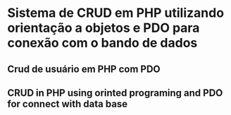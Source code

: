 # Sistema de CRUD em PHP utilizando orientação a objetos e PDO para conexão com o bando de dados

## Crud de usuário em PHP com PDO

## CRUD in PHP using orinted programing and PDO for connect with data base
